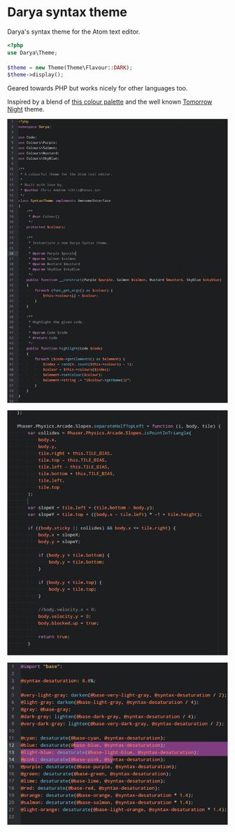 # Darya syntax theme

Darya's syntax theme for the Atom text editor.

```php
<?php
use Darya\Theme;

$theme = new Theme(Theme\Flavour::DARK);
$theme->display();
```

Geared towards PHP but works nicely for other languages too.

Inspired by a blend of [this colour palette](http://www.colourlovers.com/palette/1452889/Make_You_Change)
and the well known [Tomorrow Night](https://github.com/chriskempson/tomorrow-theme)
theme.

![A screenshot of some PHP using the Darya syntax theme](screenshot-php.png "PHP")

![A screenshot of some JavaScript using the Darya syntax theme](screenshot-js.png "JavaScript")

![A screenshot of some LESS using the Darya syntax theme](screenshot-less.png "LESS")
